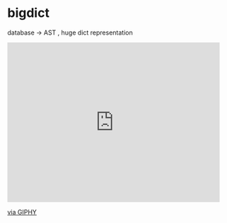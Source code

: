 # bigdict
database -> AST , huge dict representation

<iframe src="https://giphy.com/embed/FrqU6wyZWRUQqpISRt" width="480" height="362" frameBorder="0" class="giphy-embed" allowFullScreen></iframe><p><a href="https://giphy.com/gifs/usnationalarchives-archives-archivesgif-naid12065-FrqU6wyZWRUQqpISRt">via GIPHY</a></p>
